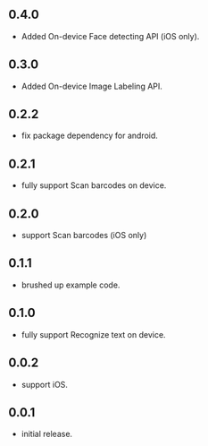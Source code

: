 ## 0.4.0

* Added On-device Face detecting API (iOS only).

## 0.3.0

* Added On-device Image Labeling API.

## 0.2.2

* fix package dependency for android.

## 0.2.1

* fully support Scan barcodes on device.

## 0.2.0

* support Scan barcodes (iOS only)

## 0.1.1

* brushed up example code.

## 0.1.0

* fully support Recognize text on device.

## 0.0.2

* support iOS.

## 0.0.1

* initial release.
